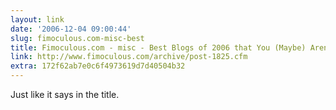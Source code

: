 ```yaml
---
layout: link
date: '2006-12-04 09:00:44'
slug: fimoculous.com-misc-best
title: Fimoculous.com - misc - Best Blogs of 2006 that You (Maybe) Aren't Reading
link: http://www.fimoculous.com/archive/post-1825.cfm
extra: 172f62ab7e0c6f4973619d7d40504b32
---
```


Just like it says in the title.